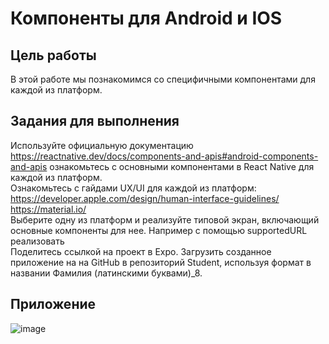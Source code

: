 # Компоненты для Android и IOS
## Цель работы
В этой работе мы познакомимся со специфичными компонентами для каждой из платформ.   
## Задания для выполнения
Используйте официальную документацию https://reactnative.dev/docs/components-and-apis#android-components-and-apis ознакомьтесь с основными компонентами в React Native для каждой из платформ.  
Ознакомьтесь с гайдами UX/UI для каждой из платформ: https://developer.apple.com/design/human-interface-guidelines/
https://material.io/  
Выберите одну из платформ и реализуйте типовой экран, включающий основные компоненты для нее. Например с помощью supportedURL реализовать  
Поделитесь ссылкой на проект в Expo. Загрузить созданное приложение на на GitHub в репозиторий Student, используя формат в названии Фамилия (латинскими буквами)_8. 
## Приложение
![image](https://user-images.githubusercontent.com/70998859/170676415-4f1eb0d8-9b7c-4ed2-9b27-a81300b9329e.png)
